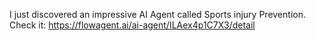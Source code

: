 I just discovered an impressive AI Agent called Sports injury Prevention. Check it: https://flowagent.ai/ai-agent/ILAex4p1C7X3/detail
